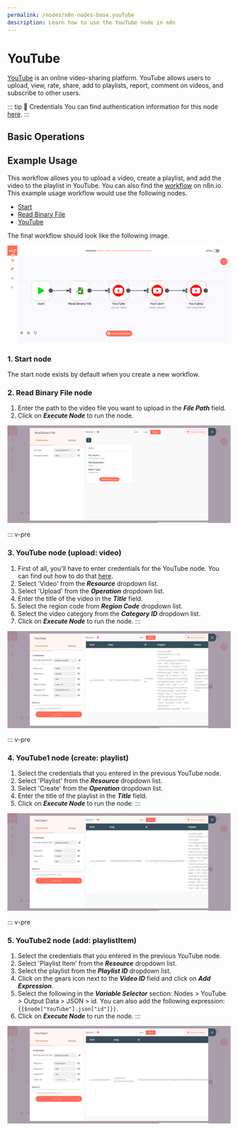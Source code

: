 ```yaml
---
permalink: /nodes/n8n-nodes-base.youTube
description: Learn how to use the YouTube node in n8n
---
```


# YouTube

[YouTube](https://www.youtube.com) is an online video-sharing platform. YouTube allows users to upload, view, rate, share, add to playlists, report, comment on videos, and subscribe to other users.

::: tip 🔑 Credentials
You can find authentication information for this node [here](../../../credentials/Google/README.md).
:::

## Basic Operations

<Resource node="n8n-nodes-base.youTube" />

## Example Usage

This workflow allows you to upload a video, create a playlist, and add the video to the playlist in YouTube. You can also find the [workflow](https://n8n.io/workflows/638) on n8n.io. This example usage workflow would use the following nodes.
- [Start](../../core-nodes/Start/README.md)
- [Read Binary File](../../core-nodes/ReadBinaryFile/README.md)
- [YouTube]()

The final workflow should look like the following image.

![A workflow with the Gmail node](./workflow.png)

### 1. Start node

The start node exists by default when you create a new workflow.

### 2. Read Binary File node

1. Enter the path to the video file you want to upload in the ***File Path*** field.
2. Click on ***Execute Node*** to run the node.

![Using the Read Binary File node to get the video](./ReadBinaryFile_node.png)


::: v-pre
### 3. YouTube node (upload: video)

1. First of all, you'll have to enter credentials for the YouTube node. You can find out how to do that [here](../../../credentials/Google/README.md).
2. Select 'Video' from the ***Resource*** dropdown list.
3. Select 'Upload' from the ***Operation*** dropdown list.
4. Enter the title of the video in the ***Title*** field.
5. Select the region code from ***Region Code*** dropdown list.
6. Select the video category from the ***Category ID*** dropdown list.
7. Click on ***Execute Node*** to run the node.
:::

![Using the YouTube node to upload a video](./YouTube_node.png)


::: v-pre
### 4. YouTube1 node (create: playlist)

1. Select the credentials that you entered in the previous YouTube node.
2. Select 'Playlist' from the ***Resource*** dropdown list.
3. Select 'Create' from the ***Operation*** dropdown list.
4. Enter the title of the playlist in the ***Title*** field.
5. Click on ***Execute Node*** to run the node.
:::

![Using the YouTube node to create a playlist](./YouTube1_node.png)


::: v-pre
### 5. YouTube2 node (add: playlistItem)

1. Select the credentials that you entered in the previous YouTube node.
2. Select 'Playlist Item' from the ***Resource*** dropdown list.
3. Select the playlist from the ***Playlist ID*** dropdown list.
4. Click on the gears icon next to the ***Video ID*** field and click on ***Add Expression***.
5. Select the following in the ***Variable Selector*** section: Nodes > YouTube > Output Data > JSON > id. You can also add the following expression: `{{$node["YouTube"].json["id"]}}`.
6. Click on ***Execute Node*** to run the node.
:::

![Using the YouTube node to add the video to the playlist](./YouTube2_node.png)
